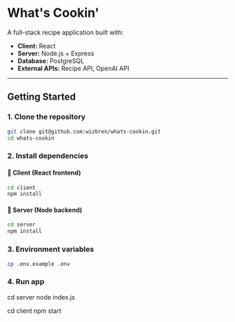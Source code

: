 # What's Cookin'

A full-stack recipe application built with:

- **Client:**        React  
- **Server:**        Node.js + Express  
- **Database:**      PostgreSQL  
- **External APIs:** Recipe API, OpenAI API  

---

## Getting Started

### 1. Clone the repository

```bash
git clone git@github.com:wizbren/whats-cookin.git
cd whats-cookin
```

### 2. Install dependencies

#### 🔹 Client (React frontend)

```bash
cd client
npm install
```

#### 🔹 Server (Node backend)

```bash
cd server
npm install
```

### 3. Environment variables

```bash
cp .env.example .env
```

### 4. Run app

cd server
node index.js

cd client
npm start